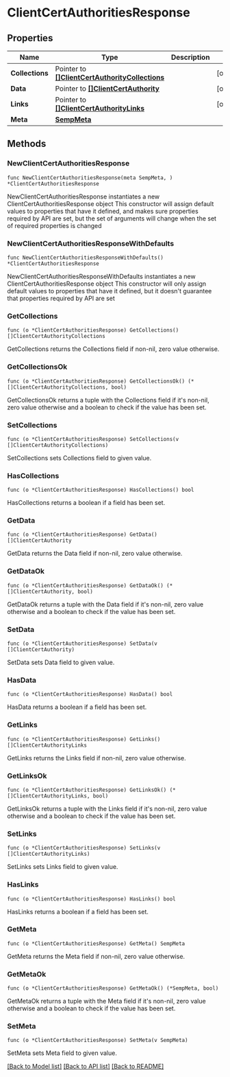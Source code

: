 # ClientCertAuthoritiesResponse

## Properties

Name | Type | Description | Notes
------------ | ------------- | ------------- | -------------
**Collections** | Pointer to [**[]ClientCertAuthorityCollections**](ClientCertAuthorityCollections.md) |  | [optional] 
**Data** | Pointer to [**[]ClientCertAuthority**](ClientCertAuthority.md) |  | [optional] 
**Links** | Pointer to [**[]ClientCertAuthorityLinks**](ClientCertAuthorityLinks.md) |  | [optional] 
**Meta** | [**SempMeta**](SempMeta.md) |  | 

## Methods

### NewClientCertAuthoritiesResponse

`func NewClientCertAuthoritiesResponse(meta SempMeta, ) *ClientCertAuthoritiesResponse`

NewClientCertAuthoritiesResponse instantiates a new ClientCertAuthoritiesResponse object
This constructor will assign default values to properties that have it defined,
and makes sure properties required by API are set, but the set of arguments
will change when the set of required properties is changed

### NewClientCertAuthoritiesResponseWithDefaults

`func NewClientCertAuthoritiesResponseWithDefaults() *ClientCertAuthoritiesResponse`

NewClientCertAuthoritiesResponseWithDefaults instantiates a new ClientCertAuthoritiesResponse object
This constructor will only assign default values to properties that have it defined,
but it doesn't guarantee that properties required by API are set

### GetCollections

`func (o *ClientCertAuthoritiesResponse) GetCollections() []ClientCertAuthorityCollections`

GetCollections returns the Collections field if non-nil, zero value otherwise.

### GetCollectionsOk

`func (o *ClientCertAuthoritiesResponse) GetCollectionsOk() (*[]ClientCertAuthorityCollections, bool)`

GetCollectionsOk returns a tuple with the Collections field if it's non-nil, zero value otherwise
and a boolean to check if the value has been set.

### SetCollections

`func (o *ClientCertAuthoritiesResponse) SetCollections(v []ClientCertAuthorityCollections)`

SetCollections sets Collections field to given value.

### HasCollections

`func (o *ClientCertAuthoritiesResponse) HasCollections() bool`

HasCollections returns a boolean if a field has been set.

### GetData

`func (o *ClientCertAuthoritiesResponse) GetData() []ClientCertAuthority`

GetData returns the Data field if non-nil, zero value otherwise.

### GetDataOk

`func (o *ClientCertAuthoritiesResponse) GetDataOk() (*[]ClientCertAuthority, bool)`

GetDataOk returns a tuple with the Data field if it's non-nil, zero value otherwise
and a boolean to check if the value has been set.

### SetData

`func (o *ClientCertAuthoritiesResponse) SetData(v []ClientCertAuthority)`

SetData sets Data field to given value.

### HasData

`func (o *ClientCertAuthoritiesResponse) HasData() bool`

HasData returns a boolean if a field has been set.

### GetLinks

`func (o *ClientCertAuthoritiesResponse) GetLinks() []ClientCertAuthorityLinks`

GetLinks returns the Links field if non-nil, zero value otherwise.

### GetLinksOk

`func (o *ClientCertAuthoritiesResponse) GetLinksOk() (*[]ClientCertAuthorityLinks, bool)`

GetLinksOk returns a tuple with the Links field if it's non-nil, zero value otherwise
and a boolean to check if the value has been set.

### SetLinks

`func (o *ClientCertAuthoritiesResponse) SetLinks(v []ClientCertAuthorityLinks)`

SetLinks sets Links field to given value.

### HasLinks

`func (o *ClientCertAuthoritiesResponse) HasLinks() bool`

HasLinks returns a boolean if a field has been set.

### GetMeta

`func (o *ClientCertAuthoritiesResponse) GetMeta() SempMeta`

GetMeta returns the Meta field if non-nil, zero value otherwise.

### GetMetaOk

`func (o *ClientCertAuthoritiesResponse) GetMetaOk() (*SempMeta, bool)`

GetMetaOk returns a tuple with the Meta field if it's non-nil, zero value otherwise
and a boolean to check if the value has been set.

### SetMeta

`func (o *ClientCertAuthoritiesResponse) SetMeta(v SempMeta)`

SetMeta sets Meta field to given value.



[[Back to Model list]](../README.md#documentation-for-models) [[Back to API list]](../README.md#documentation-for-api-endpoints) [[Back to README]](../README.md)


